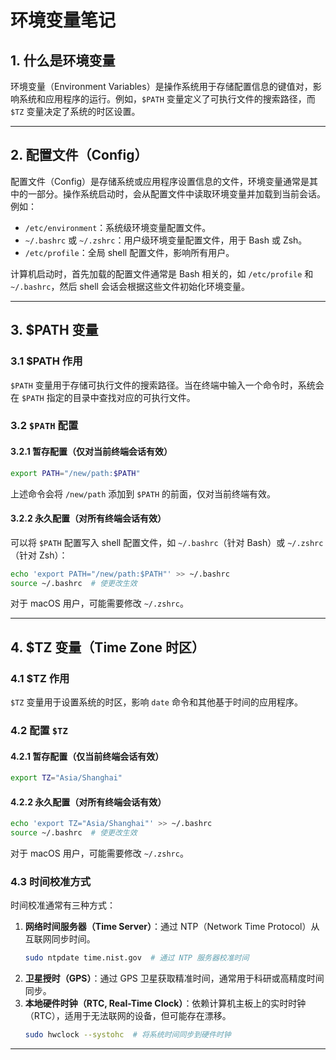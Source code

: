 # 环境变量笔记

## 1. 什么是环境变量
环境变量（Environment Variables）是操作系统用于存储配置信息的键值对，影响系统和应用程序的运行。例如，`$PATH` 变量定义了可执行文件的搜索路径，而 `$TZ` 变量决定了系统的时区设置。

---

## 2. 配置文件（Config）
配置文件（Config）是存储系统或应用程序设置信息的文件，环境变量通常是其中的一部分。操作系统启动时，会从配置文件中读取环境变量并加载到当前会话。例如：
- `/etc/environment`：系统级环境变量配置文件。
- `~/.bashrc` 或 `~/.zshrc`：用户级环境变量配置文件，用于 Bash 或 Zsh。
- `/etc/profile`：全局 shell 配置文件，影响所有用户。

计算机启动时，首先加载的配置文件通常是 Bash 相关的，如 `/etc/profile` 和 `~/.bashrc`，然后 shell 会话会根据这些文件初始化环境变量。

---

## 3. $PATH 变量

### 3.1 $PATH 作用
`$PATH` 变量用于存储可执行文件的搜索路径。当在终端中输入一个命令时，系统会在 `$PATH` 指定的目录中查找对应的可执行文件。

### 3.2 `$PATH` 配置

#### 3.2.1 暂存配置（仅对当前终端会话有效）
```sh
export PATH="/new/path:$PATH"
```
上述命令会将 `/new/path` 添加到 `$PATH` 的前面，仅对当前终端有效。

#### 3.2.2 永久配置（对所有终端会话有效）
可以将 `$PATH` 配置写入 shell 配置文件，如 `~/.bashrc`（针对 Bash）或 `~/.zshrc`（针对 Zsh）：
```sh
echo 'export PATH="/new/path:$PATH"' >> ~/.bashrc
source ~/.bashrc  # 使更改生效
```
对于 macOS 用户，可能需要修改 `~/.zshrc`。

---

## 4. $TZ 变量（Time Zone 时区）

### 4.1 $TZ 作用
`$TZ` 变量用于设置系统的时区，影响 `date` 命令和其他基于时间的应用程序。

### 4.2 配置 `$TZ`

#### 4.2.1 暂存配置（仅当前终端会话有效）
```sh
export TZ="Asia/Shanghai"
```
#### 4.2.2 永久配置（对所有终端会话有效）
```sh
echo 'export TZ="Asia/Shanghai"' >> ~/.bashrc
source ~/.bashrc  # 使更改生效
```
对于 macOS 用户，可能需要修改 `~/.zshrc`。

### 4.3 时间校准方式
时间校准通常有三种方式：

1. **网络时间服务器（Time Server）**：通过 NTP（Network Time Protocol）从互联网同步时间。
   ```sh
   sudo ntpdate time.nist.gov  # 通过 NTP 服务器校准时间
   ```
2. **卫星授时（GPS）**：通过 GPS 卫星获取精准时间，通常用于科研或高精度时间同步。
3. **本地硬件时钟（RTC, Real-Time Clock）**：依赖计算机主板上的实时时钟（RTC），适用于无法联网的设备，但可能存在漂移。
   ```sh
   sudo hwclock --systohc  # 将系统时间同步到硬件时钟
   ```

---



